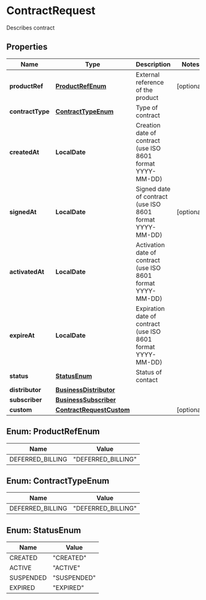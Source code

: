 

# ContractRequest

Describes contract

## Properties

| Name | Type | Description | Notes |
|------------ | ------------- | ------------- | -------------|
|**productRef** | [**ProductRefEnum**](#ProductRefEnum) | External reference of the product |  [optional] |
|**contractType** | [**ContractTypeEnum**](#ContractTypeEnum) | Type of contract |  |
|**createdAt** | **LocalDate** | Creation date of contract (use ISO 8601 format YYYY-MM-DD) |  |
|**signedAt** | **LocalDate** | Signed date of contract (use ISO 8601 format YYYY-MM-DD) |  [optional] |
|**activatedAt** | **LocalDate** | Activation date of contract (use ISO 8601 format YYYY-MM-DD) |  |
|**expireAt** | **LocalDate** | Expiration date of contract (use ISO 8601 format YYYY-MM-DD) |  |
|**status** | [**StatusEnum**](#StatusEnum) | Status of contact |  |
|**distributor** | [**BusinessDistributor**](BusinessDistributor.md) |  |  |
|**subscriber** | [**BusinessSubscriber**](BusinessSubscriber.md) |  |  |
|**custom** | [**ContractRequestCustom**](ContractRequestCustom.md) |  |  [optional] |



## Enum: ProductRefEnum

| Name | Value |
|---- | -----|
| DEFERRED_BILLING | &quot;DEFERRED_BILLING&quot; |



## Enum: ContractTypeEnum

| Name | Value |
|---- | -----|
| DEFERRED_BILLING | &quot;DEFERRED_BILLING&quot; |



## Enum: StatusEnum

| Name | Value |
|---- | -----|
| CREATED | &quot;CREATED&quot; |
| ACTIVE | &quot;ACTIVE&quot; |
| SUSPENDED | &quot;SUSPENDED&quot; |
| EXPIRED | &quot;EXPIRED&quot; |



